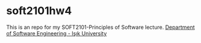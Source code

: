 # soft2101hw4
This is an repo for my SOFT2101-Principles of Software lecture. [Department of Software Engineering - Işık University](https://www.isikun.edu.tr/akademik/muhendislik-fakultesi/bolumler-ve-programlar/bilgisayar-muhendisligi/programlar/lisans-programi/yazilim-muhendisligi)

